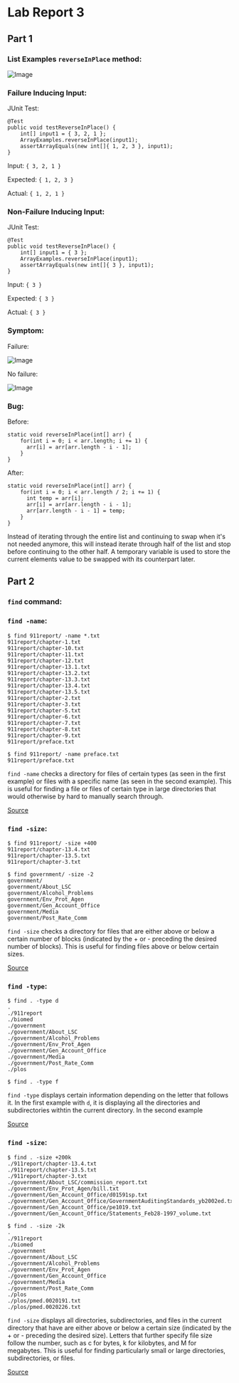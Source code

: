 # Lab Report 3

## Part 1

### **List Examples `reverseInPlace` method:**

![Image](../labreport3-images/reverseInPlace.png)

### Failure Inducing Input:

JUnit Test:
```
@Test 
public void testReverseInPlace() {
    int[] input1 = { 3, 2, 1 };
    ArrayExamples.reverseInPlace(input1);
    assertArrayEquals(new int[]{ 1, 2, 3 }, input1);
}
```
Input: `{ 3, 2, 1 }`

Expected:   `{ 1, 2, 3 }`

Actual:     `{ 1, 2, 1 }`

### Non-Failure Inducing Input:

JUnit Test:
```
@Test 
public void testReverseInPlace() {
    int[] input1 = { 3 };
    ArrayExamples.reverseInPlace(input1);
    assertArrayEquals(new int[]{ 3 }, input1);
}
```

Input: `{ 3 }`

Expected:   `{ 3 }`

Actual:     `{ 3 }`

### Symptom:

Failure:

![Image](../labreport3-images/failure.png)

No failure:

![Image](../labreport3-images/noFailure.png)

### Bug:

Before:

```
static void reverseInPlace(int[] arr) {
    for(int i = 0; i < arr.length; i += 1) {
      arr[i] = arr[arr.length - i - 1];
    }
}
```

After:

```
static void reverseInPlace(int[] arr) {
    for(int i = 0; i < arr.length / 2; i += 1) {
      int temp = arr[i];
      arr[i] = arr[arr.length - i - 1];
      arr[arr.length - i - 1] = temp;
    }
}
```

Instead of iterating through the entire list and continuing to swap when it's not needed anymore, this will instead iterate through half of the list and stop before continuing to the other half. A temporary variable is used to store the current elements value to be swapped with its counterpart later.

## Part 2

### `find` command:

### `find -name`:

```
$ find 911report/ -name *.txt  
911report/chapter-1.txt  
911report/chapter-10.txt  
911report/chapter-11.txt  
911report/chapter-12.txt  
911report/chapter-13.1.txt  
911report/chapter-13.2.txt  
911report/chapter-13.3.txt  
911report/chapter-13.4.txt  
911report/chapter-13.5.txt  
911report/chapter-2.txt  
911report/chapter-3.txt  
911report/chapter-5.txt  
911report/chapter-6.txt  
911report/chapter-7.txt  
911report/chapter-8.txt  
911report/chapter-9.txt  
911report/preface.txt  
```

```
$ find 911report/ -name preface.txt  
911report/preface.txt  
```

`find -name` checks a directory for files of certain types (as seen in the first example) or files with a specific name (as seen in the second example). This is useful for finding a file or files of certain type in large directories that would otherwise by hard to manually search through.

[Source](https://www.geeksforgeeks.org/find-command-in-linux-with-examples/#)

### `find -size`:

```
$ find 911report/ -size +400   
911report/chapter-13.4.txt  
911report/chapter-13.5.txt  
911report/chapter-3.txt  
```

```
$ find government/ -size -2  
government/  
government/About_LSC  
government/Alcohol_Problems  
government/Env_Prot_Agen  
government/Gen_Account_Office  
government/Media  
government/Post_Rate_Comm  
```

`find -size` checks a directory for files that are either above or below a certain number of blocks (indicated by the + or - preceding the desired number of blocks). This is useful for finding files above or below certain sizes.

[Source](https://www.geeksforgeeks.org/find-command-in-linux-with-examples/#)

### `find -type`:

```
$ find . -type d  
.  
./911report  
./biomed  
./government  
./government/About_LSC  
./government/Alcohol_Problems  
./government/Env_Prot_Agen  
./government/Gen_Account_Office  
./government/Media  
./government/Post_Rate_Comm  
./plos  
```

```
$ find . -type f

```
`find -type` displays certain information depending on the letter that follows it. In the first example with `d`, it is displaying all the directories and subdirectories withtin the current directory. In the second example

[Source](https://linuxize.com/post/how-to-find-files-in-linux-using-the-command-line/)

### `find -size`:

```
$ find . -size +200k  
./911report/chapter-13.4.txt  
./911report/chapter-13.5.txt  
./911report/chapter-3.txt  
./government/About_LSC/commission_report.txt  
./government/Env_Prot_Agen/bill.txt  
./government/Gen_Account_Office/d01591sp.txt  
./government/Gen_Account_Office/GovernmentAuditingStandards_yb2002ed.txt  
./government/Gen_Account_Office/pe1019.txt  
./government/Gen_Account_Office/Statements_Feb28-1997_volume.txt  
```

```
$ find . -size -2k  
.  
./911report  
./biomed  
./government  
./government/About_LSC  
./government/Alcohol_Problems  
./government/Env_Prot_Agen  
./government/Gen_Account_Office  
./government/Media  
./government/Post_Rate_Comm  
./plos  
./plos/pmed.0020191.txt  
./plos/pmed.0020226.txt  
```

`find -size` displays all directories, subdirectories, and files in the current directory that have are either above or below a certain size (indicated by the + or - preceding the desired size). Letters that further specify file size follow the number, such as c for bytes, k for kilobytes, and M for megabytes. This is useful for finding particularly small or large directories, subdirectories, or files.

[Source](https://linuxize.com/post/how-to-find-files-in-linux-using-the-command-line/)
